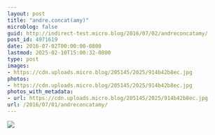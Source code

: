 ```yaml
---
layout: post
title: "andre.concat(amy)"
microblog: false
guid: http://indirect-test.micro.blog/2016/07/02/andreconcatamy/
post_id: 4971619
date: 2016-07-02T00:00:00-0800
lastmod: 2025-02-10T15:00:32-0800
type: post
images:
- https://cdn.uploads.micro.blog/205145/2025/914b42b8ec.jpg
photos:
- https://cdn.uploads.micro.blog/205145/2025/914b42b8ec.jpg
photos_with_metadata:
- url: https://cdn.uploads.micro.blog/205145/2025/914b42b8ec.jpg
url: /2016/07/01/andreconcatamy/
---
```

<img src="uploads/2025/914b42b8ec.jpg">
